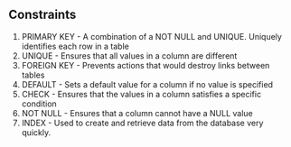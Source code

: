 ## Constraints
1. PRIMARY KEY - A combination of a NOT NULL and UNIQUE. Uniquely identifies each row in a table
2. UNIQUE - Ensures that all values in a column are different
3. FOREIGN KEY - Prevents actions that would destroy links between tables
4. DEFAULT - Sets a default value for a column if no value is specified
5. CHECK - Ensures that the values in a column satisfies a specific condition
6. NOT NULL - Ensures that a column cannot have a NULL value
7. INDEX - Used to create and retrieve data from the database very quickly.
